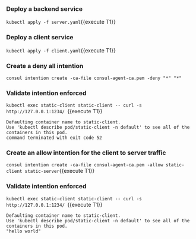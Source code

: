 ### Deploy a backend service

`kubectl apply -f server.yaml`{{execute T1}}

### Deploy a client service

`kubectl apply -f client.yaml`{{execute T1}}

### Create a deny all intention

`consul intention create -ca-file consul-agent-ca.pem -deny "*" "*"`

### Validate intention enforced

`kubectl exec static-client static-client -- curl -s http://127.0.0.1:1234/ `{{execute T1}}

```plaintext
Defaulting container name to static-client.
Use 'kubectl describe pod/static-client -n default' to see all of the containers in this pod.
command terminated with exit code 52
```

### Create an allow intention for the client to server traffic

`consul intention create -ca-file consul-agent-ca.pem -allow static-client static-server`{{execute T1}}

### Validate intention enforced

`kubectl exec static-client static-client -- curl -s http://127.0.0.1:1234/ `{{execute T1}}

```plaintext
Defaulting container name to static-client.
Use 'kubectl describe pod/static-client -n default' to see all of the containers in this pod.
"hello world"
```
